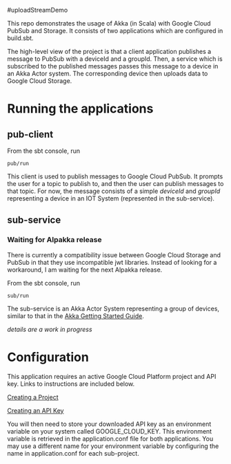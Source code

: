 #uploadStreamDemo

This repo demonstrates the usage of Akka (in Scala) with Google Cloud PubSub and Storage. It consists of two applications which are configured in build.sbt. 

The high-level view of the project is that a client application publishes a message to PubSub with a deviceId and a groupId. Then, a service which is subscribed to the published messages passes this message to a device in an Akka Actor system. The corresponding device then uploads data to Google Cloud Storage.

# Running the applications

## pub-client

From the sbt console, run

```$xslt
pub/run
```

This client is used to publish messages to Google Cloud PubSub. It prompts the user for a topic to publish to, and then the user can publish messages to that topic. For now, the message consists of a simple _deviceId_ and _groupId_ representing a device in an IOT System (represented in the sub-service).

## sub-service

### Waiting for Alpakka release
There is currently a compatibility issue between Google Cloud Storage and PubSub in that they use incompatible jwt libraries. Instead of looking for a workaround, I am waiting for the next Alpakka release.

From the sbt console, run

```$xslt
sub/run
```

The sub-service is an Akka Actor System representing a group of devices, similar to that in the [Akka Getting Started Guide](https://doc.akka.io/docs/akka/current/guide/index.html). 

_details are a work in progress_

# Configuration
This application requires an active Google Cloud Platform project and API key. Links to instructions are included below.

[Creating a Project](https://cloud.google.com/resource-manager/docs/creating-managing-projects)

[Creating an API Key](https://cloud.google.com/docs/authentication/api-keys)

You will then need to store your downloaded API key as an environment variable on your system called GOOGLE_CLOUD_KEY. This environment variable is retrieved in the application.conf file for both applications. You may use a different name for your environment variable by configuring the name in application.conf for each sub-project.